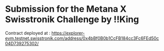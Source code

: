 # Submission for the Metana X Swisstronik Challenge by !!King

Contract deployed at : https://explorer-evm.testnet.swisstronik.com/address/0x4bBf0B0b1CcFB184cc3Fc6FEd50c04D739275302/
